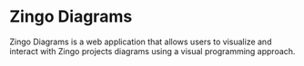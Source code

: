 # Zingo Diagrams

Zingo Diagrams is a web application that allows users to visualize and interact with Zingo projects diagrams using a visual programming approach.